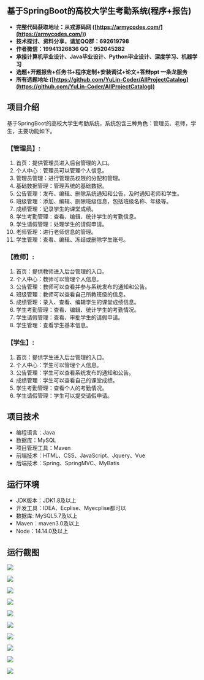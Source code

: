 ## 基于SpringBoot的高校大学生考勤系统(程序+报告)

- <b>完整代码获取地址：从戎源码网 ([https://armycodes.com/](https://armycodes.com/))</b>
- <b>技术探讨、资料分享，请加QQ群：692619798</b> 
- <b>作者微信：19941326836  QQ：952045282</b> 
- <b>承接计算机毕业设计、Java毕业设计、Python毕业设计、深度学习、机器学习</b>
- <b>选题+开题报告+任务书+程序定制+安装调试+论文+答辩ppt 一条龙服务</b>
- <b>所有选题地址 ([https://github.com/YuLin-Coder/AllProjectCatalog](https://github.com/YuLin-Coder/AllProjectCatalog)) </b>

## 项目介绍
基于SpringBoot的高校大学生考勤系统，系统包含三种角色：管理员、老师，学生，主要功能如下。

### 【管理员】:
1. 首页：提供管理员进入后台管理的入口。
2. 个人中心：管理员可以管理个人信息。
3. 管理员管理：进行管理员权限的分配和管理。
4. 基础数据管理：管理系统的基础数据。
5. 公告管理：发布、编辑、删除系统通知和公告，及时通知老师和学生。
6. 班级管理：添加、编辑、删除班级信息，包括班级名称、年级等。
7. 成绩管理：记录学生的课堂成绩。
8. 学生考勤管理：查看、编辑、统计学生的考勤信息。
9. 学生请假管理：处理学生的请假申请。
10. 老师管理：进行老师信息的管理。
11. 学生管理：查看、编辑、冻结或删除学生账号。

### 【教师】:
1. 首页：提供教师进入后台管理的入口。
2. 个人中心：教师可以管理个人信息。
3. 公告管理：教师可以查看并参与系统发布的通知和公告。
4. 班级管理：教师可以查看自己所教班级的信息。
5. 成绩管理：录入、查看、编辑学生的课堂成绩信息。
6. 学生考勤管理：查看、编辑、统计学生的考勤情况。
7. 学生请假管理：查看、审批学生的请假申请。
8. 学生管理：查看学生基本信息。

### 【学生】:
1. 首页：提供学生进入后台管理的入口。
2. 个人中心：学生可以管理个人信息。
3. 公告管理：学生可以查看系统发布的通知和公告。
4. 成绩管理：学生可以查看自己的课堂成绩。
5. 学生考勤管理：查看个人的考勤情况。
6. 学生请假管理：学生可以提交请假申请。

## 项目技术
- 编程语言：Java
- 数据库：MySQL
- 项目管理工具：Maven
- 前端技术：HTML、CSS、JavaScript、Jquery、Vue
- 后端技术：Spring、SpringMVC、MyBatis

## 运行环境
- JDK版本：JDK1.8及以上
- 开发工具：IDEA、Ecplise、Myecplise都可以
- 数据库: MySQL5.7及以上
- Maven：maven3.0及以上
- Node：14.14.0及以上

## 运行截图
![](screenshot/1.png)

![](screenshot/2.png)

![](screenshot/3.png)

![](screenshot/4.png)

![](screenshot/5.png)

![](screenshot/6.png)

![](screenshot/7.png)

![](screenshot/8.png)

![](screenshot/9.png)

![](screenshot/10.png)
